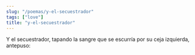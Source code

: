 ```yaml
---
slug: "/poemas/y-el-secuestrador"
tags: ["love"]
title: "y-el-secuestrador"
---
```

Y el secuestrador, tapando la sangre que se escurría por su ceja izquierda, antepuso: